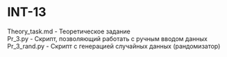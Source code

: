 # INT-13
Theory_task.md - Теоретическое задание  
Pr_3.py - Скрипт, позволяющий работать с ручным вводом данных  
Pr_3_rand.py - Скрипт с генерацией случайных данных (рандомизатор)
